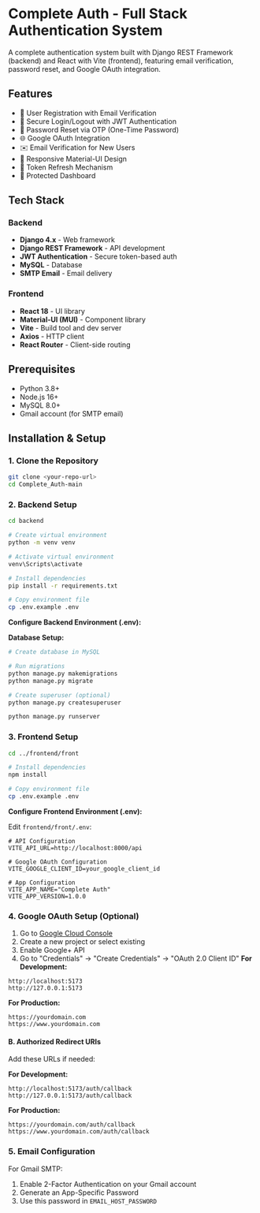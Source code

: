 # Complete Auth - Full Stack Authentication System

A complete authentication system built with Django REST Framework (backend) and React with Vite (frontend), featuring email verification, password reset, and Google OAuth integration.

## Features

- 🔐 User Registration with Email Verification
- 🔑 Secure Login/Logout with JWT Authentication
- 📧 Password Reset via OTP (One-Time Password)
- 🌐 Google OAuth Integration
- ✉️ Email Verification for New Users
- 📱 Responsive Material-UI Design
- 🔄 Token Refresh Mechanism
- 👤 Protected Dashboard

## Tech Stack

### Backend

- **Django 4.x** - Web framework
- **Django REST Framework** - API development
- **JWT Authentication** - Secure token-based auth
- **MySQL** - Database
- **SMTP Email** - Email delivery

### Frontend

- **React 18** - UI library
- **Material-UI (MUI)** - Component library
- **Vite** - Build tool and dev server
- **Axios** - HTTP client
- **React Router** - Client-side routing

## Prerequisites

- Python 3.8+
- Node.js 16+
- MySQL 8.0+
- Gmail account (for SMTP email)

## Installation & Setup

### 1. Clone the Repository

```bash
git clone <your-repo-url>
cd Complete_Auth-main
```

### 2. Backend Setup

```bash
cd backend

# Create virtual environment
python -m venv venv

# Activate virtual environment
venv\Scripts\activate

# Install dependencies
pip install -r requirements.txt

# Copy environment file
cp .env.example .env
```

**Configure Backend Environment (.env):**

**Database Setup:**

```bash
# Create database in MySQL

# Run migrations
python manage.py makemigrations
python manage.py migrate

# Create superuser (optional)
python manage.py createsuperuser

python manage.py runserver
```

### 3. Frontend Setup

```bash
cd ../frontend/front

# Install dependencies
npm install

# Copy environment file
cp .env.example .env
```

**Configure Frontend Environment (.env):**

Edit `frontend/front/.env`:

```env
# API Configuration
VITE_API_URL=http://localhost:8000/api

# Google OAuth Configuration
VITE_GOOGLE_CLIENT_ID=your_google_client_id

# App Configuration
VITE_APP_NAME="Complete Auth"
VITE_APP_VERSION=1.0.0
```

### 4. Google OAuth Setup (Optional)

1. Go to [Google Cloud Console](https://console.cloud.google.com/)
2. Create a new project or select existing
3. Enable Google+ API
4. Go to "Credentials" → "Create Credentials" → "OAuth 2.0 Client ID"
   **For Development:**

```
http://localhost:5173
http://127.0.0.1:5173
```

**For Production:**

```
https://yourdomain.com
https://www.yourdomain.com
```

#### **B. Authorized Redirect URIs**

Add these URLs if needed:

**For Development:**

```
http://localhost:5173/auth/callback
http://127.0.0.1:5173/auth/callback
```

**For Production:**

```
https://yourdomain.com/auth/callback
https://www.yourdomain.com/auth/callback
```

### 5. Email Configuration

For Gmail SMTP:

1. Enable 2-Factor Authentication on your Gmail account
2. Generate an App-Specific Password
3. Use this password in `EMAIL_HOST_PASSWORD`

